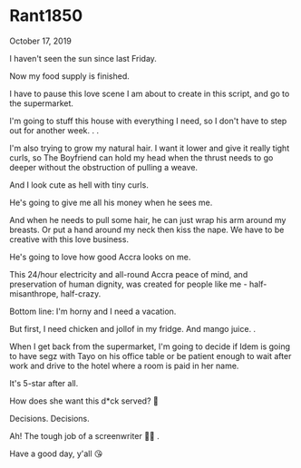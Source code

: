 # Rant1850


October 17, 2019

I haven't seen the sun since last Friday.

Now my food supply is finished. 

I have to pause this love scene I am about to create in this script, and go to the supermarket.

I'm going to stuff this house with everything I need, so I don't have to step out for another week.
.
.

I'm also trying to grow my natural hair. I want it lower and give it really tight curls, so The Boyfriend can hold my head when the thrust needs to go deeper without the obstruction of pulling a weave. 

And I look cute as hell with tiny curls.

He's going to give me all his money when he sees me.

And when he needs to pull some hair, he can just wrap his arm around my breasts. Or put a hand around my neck then kiss the nape. We have to be creative with this love business. 

He's going to love how good Accra looks on me.

This 24/hour electricity and all-round Accra peace of mind, and preservation of human dignity, was created for people like me - half-misanthrope, half-crazy.

Bottom line: I'm horny and I need a vacation.

But first, I need chicken and jollof in my fridge. And mango juice.
.

When I get back from the supermarket, I'm going to decide if Idem is going to have segz with Tayo on his office table or be patient enough to wait after work and drive to the hotel where a room is paid in her name.

It's 5-star after all.

How does she want this d*ck served? 🤔

Decisions. Decisions. 

Ah! The tough job of a screenwriter 💅💅
.

Have a good day, y'all 😘